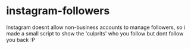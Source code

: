 # instagram-followers
Instagram doesnt allow non-business accounts to manage followers, so i made a small script to show the 'culprits' who you follow but dont follow you back :P
